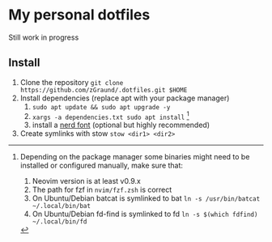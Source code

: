 # My personal dotfiles

Still work in progress

## Install

1. Clone the repository `git clone https://github.com/zGraund/.dotfiles.git $HOME`
2. Install dependencies (replace apt with your package manager)
    1. `sudo apt update && sudo apt upgrade -y`
    2. `xargs -a dependencies.txt sudo apt install` [^1]
    3. install a [nerd font](https://www.nerdfonts.com/font-downloads) (optional but highly recommended)
3. Create symlinks with stow `stow <dir1> <dir2>`

[^1]: Depending on the package manager some binaries might need to be installed or configured manually, make sure that:
    1. Neovim version is at least v0.9.x
    2. The path for fzf in `nvim/fzf.zsh` is correct
    3. On Ubuntu/Debian batcat is symlinked to bat `ln -s /usr/bin/batcat ~/.local/bin/bat`
    4. On Ubuntu/Debian fd-find is symlinked to fd `ln -s $(which fdfind) ~/.local/bin/fd`
